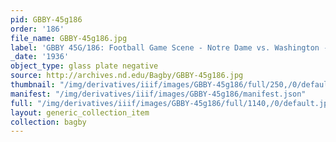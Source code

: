 ```yaml
---
pid: GBBY-45g186
order: '186'
file_name: GBBY-45g186.jpg
label: 'GBBY 45G/186: Football Game Scene - Notre Dame vs. Washington - 1936'
_date: '1936'
object_type: glass plate negative
source: http://archives.nd.edu/Bagby/GBBY-45g186.jpg
thumbnail: "/img/derivatives/iiif/images/GBBY-45g186/full/250,/0/default.jpg"
manifest: "/img/derivatives/iiif/images/GBBY-45g186/manifest.json"
full: "/img/derivatives/iiif/images/GBBY-45g186/full/1140,/0/default.jpg"
layout: generic_collection_item
collection: bagby
---
```

